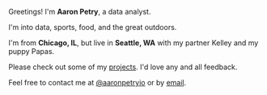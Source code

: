 ---
---

Greetings! I'm **Aaron Petry**, a data analyst. 

I'm into data, sports, food, and the great outdoors. 

I'm from **Chicago, IL**, but live in **Seattle, WA** with my partner Kelley and my puppy Papas. 

Please check out some of my [projects]. I'd love any and all feedback. 

Feel free to contact me at [@aaronpetryio] or by [email].



[projects]: /projects
[@aaronpetryio]: https://twitter.com/aaronpetryio
[email]: mailto:aaron@aaronpetry.io
